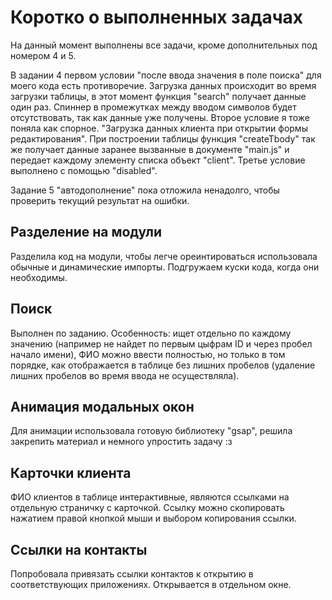 # Коротко о выполненных задачах

На данный момент выполнены все задачи, кроме дополнительных под номером 4 и 5.

В задании 4 первом условии "после ввода значения в поле поиска" для моего кода есть противоречие. Загрузка данных происходит во время загрузки таблицы, в этот момент функция "search" получает данные один раз. Спиннер в промежутках между вводом символов будет отсутствовать, так как данные уже получены.
Второе условие я тоже поняла как спорное. "Загрузка данных клиента при открытии формы редактирования". При построении таблицы функция "createTbody" так же получает данные заранее вызванные в документе "main.js" и передает каждому элементу списка объект "client".
Третье условие выполнено с помощью "disabled".

Задание 5 "автодополнение" пока отложила ненадолго, чтобы проверить текущий результат на ошибки.

## Разделение на модули

Разделила код на модули, чтобы легче ореинтироваться использовала обычные и динамические импорты. Подгружаем куски кода, когда они необходимы.

## Поиск

Выполнен по заданию. Особенность: ищет отдельно по каждому значению (например не найдет по первым цыфрам ID и через пробел начало имени), ФИО можно ввести полностью, но только в том порядке, как отображается в таблице без лишних пробелов (удаление лишних пробелов во время ввода не осуществляла).

## Анимация модальных окон

Для анимации использовала готовую библиотеку "gsap", решила закрепить материал и немного упростить задачу :з

## Карточки клиента

ФИО клиентов в таблице интерактивные, являются ссылками на отдельную страничку с карточкой. Ссылку можно скопировать нажатием правой кнопкой мыши и выбором копирования ссылки.

## Ссылки на контакты

Попробовала привязать ссылки контактов к открытию в соответствующих приложениях. Открывается в отдельном окне.
